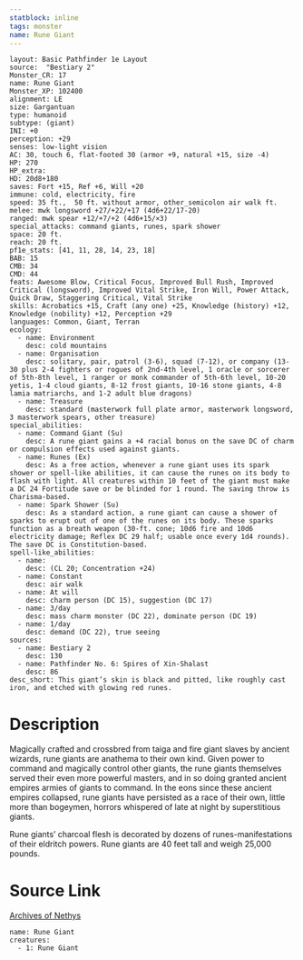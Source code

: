 ```yaml
---
statblock: inline
tags: monster
name: Rune Giant
---
```

```statblock
layout: Basic Pathfinder 1e Layout
source:  "Bestiary 2"
Monster_CR: 17
name: Rune Giant
Monster_XP: 102400
alignment: LE
size: Gargantuan
type: humanoid
subtype: (giant)
INI: +0
perception: +29
senses: low-light vision
AC: 30, touch 6, flat-footed 30 (armor +9, natural +15, size -4)
HP: 270
HP_extra: 
HD: 20d8+180
saves: Fort +15, Ref +6, Will +20
immune: cold, electricity, fire
speed: 35 ft.,  50 ft. without armor, other_semicolon air walk ft.
melee: mwk longsword +27/+22/+17 (4d6+22/17-20)
ranged: mwk spear +12/+7/+2 (4d6+15/×3)
special_attacks: command giants, runes, spark shower
space: 20 ft.
reach: 20 ft.
pf1e_stats: [41, 11, 28, 14, 23, 18]
BAB: 15
CMB: 34
CMD: 44
feats: Awesome Blow, Critical Focus, Improved Bull Rush, Improved Critical (longsword), Improved Vital Strike, Iron Will, Power Attack, Quick Draw, Staggering Critical, Vital Strike
skills: Acrobatics +15, Craft (any one) +25, Knowledge (history) +12, Knowledge (nobility) +12, Perception +29
languages: Common, Giant, Terran
ecology:
  - name: Environment
    desc: cold mountains
  - name: Organisation
    desc: solitary, pair, patrol (3-6), squad (7-12), or company (13-30 plus 2-4 fighters or rogues of 2nd-4th level, 1 oracle or sorcerer of 5th-8th level, 1 ranger or monk commander of 5th-6th level, 10-20 yetis, 1-4 cloud giants, 8-12 frost giants, 10-16 stone giants, 4-8 lamia matriarchs, and 1-2 adult blue dragons)
  - name: Treasure
    desc: standard (masterwork full plate armor, masterwork longsword, 3 masterwork spears, other treasure)
special_abilities:
  - name: Command Giant (Su)
    desc: A rune giant gains a +4 racial bonus on the save DC of charm or compulsion effects used against giants.
  - name: Runes (Ex)
    desc: As a free action, whenever a rune giant uses its spark shower or spell-like abilities, it can cause the runes on its body to flash with light. All creatures within 10 feet of the giant must make a DC 24 Fortitude save or be blinded for 1 round. The saving throw is Charisma-based.
  - name: Spark Shower (Su)
    desc: As a standard action, a rune giant can cause a shower of sparks to erupt out of one of the runes on its body. These sparks function as a breath weapon (30-ft. cone; 10d6 fire and 10d6 electricity damage; Reflex DC 29 half; usable once every 1d4 rounds). The save DC is Constitution-based.
spell-like_abilities:
  - name:
    desc: (CL 20; Concentration +24)
  - name: Constant
    desc: air walk
  - name: At will
    desc: charm person (DC 15), suggestion (DC 17)
  - name: 3/day
    desc: mass charm monster (DC 22), dominate person (DC 19)
  - name: 1/day
    desc: demand (DC 22), true seeing
sources:
  - name: Bestiary 2
    desc: 130
  - name: Pathfinder No. 6: Spires of Xin-Shalast
    desc: 86
desc_short: This giant’s skin is black and pitted, like roughly cast iron, and etched with glowing red runes.
```
# Description
Magically crafted and crossbred from taiga and fire giant slaves by ancient wizards, rune giants are anathema to their own kind. Given power to command and magically control other giants, the rune giants themselves served their even more powerful masters, and in so doing granted ancient empires armies of giants to command. In the eons since these ancient empires collapsed, rune giants have persisted as a race of their own, little more than bogeymen, horrors whispered of late at night by superstitious giants.

Rune giants’ charcoal flesh is decorated by dozens of runes-manifestations of their eldritch powers. Rune giants are 40 feet tall and weigh 25,000 pounds.
# Source Link
[Archives of Nethys](https://aonprd.com/MonsterDisplay.aspx?ItemName=Rune%20Giant)
```encounter-table
name: Rune Giant
creatures:
  - 1: Rune Giant
```
